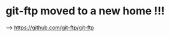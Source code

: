 git-ftp moved to a new home !!!
===============================

--> https://github.com/git-ftp/git-ftp
